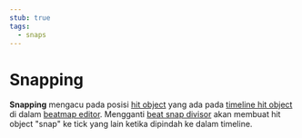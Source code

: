 ```yaml
---
stub: true
tags:
  - snaps
---
```


# Snapping

**Snapping** mengacu pada posisi [hit object](/wiki/Gameplay/Hit_object) yang ada pada [timeline hit object](/wiki/Client/Beatmap_editor/Timelines#hit-objects) di dalam [beatmap editor](/wiki/Client/Beatmap_editor). Mengganti [beat snap divisor](/wiki/Client/Beatmap_editor/Beat_Snap_Divisor) akan membuat hit object "snap" ke tick yang lain ketika dipindah ke dalam timeline.
